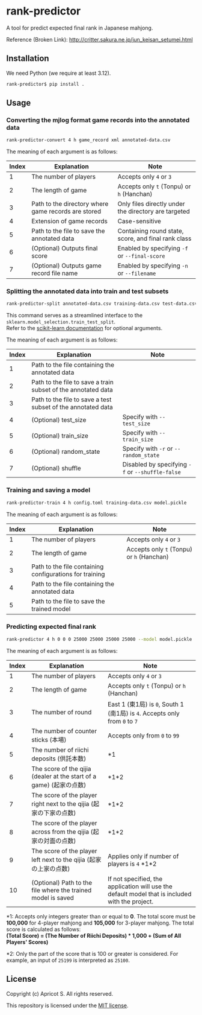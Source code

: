 # rank-predictor

A tool for predict expected final rank in Japanese mahjong.

Reference (Broken Link): <http://critter.sakura.ne.jp/jun_keisan_setumei.html>

## Installation

We need Python (we require at least 3.12).

```sh
rank-predictor$ pip install .
```

## Usage

### Converting the mjlog format game records into the annotated data

```sh
rank-predictor-convert 4 h game_record xml annotated-data.csv
```

The meaning of each argument is as follows:

|Index|Explanation|Note|
|-|-|-|
|1|The number of players|Accepts only `4` or `3`|
|2|The length of game|Accepts only `t` (Tonpu) or `h` (Hanchan)|
|3|Path to the directory where game records are stored|Only files directly under the directory are targeted|
|4|Extension of game records|Case-sensitive|
|5|Path to the file to save the annotated data|Containing round state, score, and final rank class|
|6|(Optional) Outputs final score|Enabled by specifying `-f` or `--final-score`|
|7|(Optional) Outputs game record file name|Enabled by specifying `-n` or `--filename`|

### Splitting the annotated data into train and test subsets

```sh
rank-predictor-split annotated-data.csv training-data.csv test-data.csv
```

This command serves as a streamlined interface to the `sklearn.model_selection.train_test_split`.  
Refer to the [scikit-learn documentation](https://scikit-learn.org/stable/modules/generated/sklearn.model_selection.train_test_split.html) for optional arguments.

The meaning of each argument is as follows:

|Index|Explanation|Note|
|-|-|-|
|1|Path to the file containing the annotated data||
|2|Path to the file to save a train subset of the annotated data||
|3|Path to the file to save a test subset of the annotated data||
|4|(Optional) test_size|Specify with `--test_size`|
|5|(Optional) train_size|Specify with `--train_size`|
|6|(Optional) random_state|Specify with `-r` or `--random_state`|
|7|(Optional) shuffle|Disabled by specifying `-f` or `--shuffle-false`|

### Training and saving a model

```sh
rank-predictor-train 4 h config.toml training-data.csv model.pickle
```

The meaning of each argument is as follows:

|Index|Explanation|Note|
|-|-|-|
|1|The number of players|Accepts only `4` or `3`|
|2|The length of game|Accepts only `t` (Tonpu) or `h` (Hanchan)|
|3|Path to the file containing configurations for training||
|4|Path to the file containing the annotated data||
|5|Path to the file to save the trained model||

### Predicting expected final rank

```sh
rank-predictor 4 h 0 0 0 25000 25000 25000 25000 --model model.pickle
```

The meaning of each argument is as follows:

|Index|Explanation|Note|
|-|-|-|
|1|The number of players|Accepts only `4` or `3`|
|2|The length of game|Accepts only `t` (Tonpu) or `h` (Hanchan)|
|3|The number of round|East 1 (東1局) is `0`, South 1 (南1局) is `4`. Accepts only from `0` to `7`|
|4|The number of counter sticks (本場)|Accepts only from `0` to `99`|
|5|The number of riichi deposits (供託本数)|\*1|
|6|The score of the qijia (dealer at the start of a game) (起家の点数)|\*1\*2|
|7|The score of the player right next to the qijia (起家の下家の点数)|\*1\*2|
|8|The score of the player across from the qijia (起家の対面の点数)|\*1\*2|
|9|The score of the player left next to the qijia (起家の上家の点数)|Applies only if number of players is `4` \*1\*2|
|10|(Optional) Path to the file where the trained model is saved|If not specified, the application will use the default model that is included with the project.|

*1: Accepts only integers greater than or equal to **0**. The total score must be **100,000** for 4-player mahjong and **105,000** for 3-player mahjong. The total score is calculated as follows:  
**(Total Score) = (The Number of Riichi Deposits) * 1,000 + (Sum of All Players' Scores)**

*2: Only the part of the score that is 100 or greater is considered. For example, an input of `25199` is interpreted as `25100`.

## License

Copyright (c) Apricot S. All rights reserved.

This repository is licensed under the [MIT license](LICENSE).
